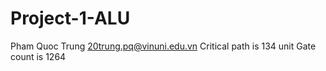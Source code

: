 # Project-1-ALU
Pham Quoc Trung 
20trung.pq@vinuni.edu.vn
Critical path is 134 unit
Gate count is 1264

